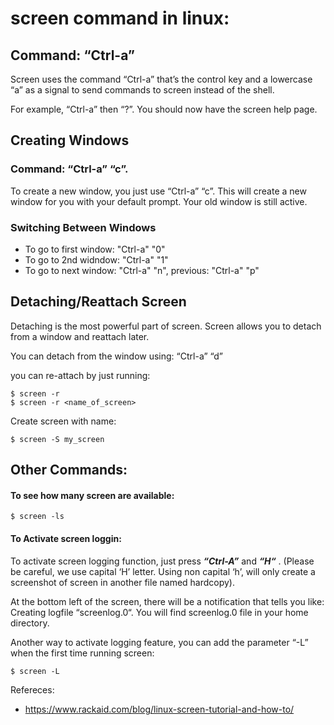 screen command in linux:
=======================

## Command: “Ctrl-a”

 Screen uses the command “Ctrl-a” that’s the control key and a lowercase “a”  as a signal to send commands to screen instead of the shell.

For example, “Ctrl-a” then “?”. You should now have the screen help page.

## Creating Windows

### Command: “Ctrl-a” “c”.

To create a new window, you just use “Ctrl-a” “c”. This will create a new window for you with your default prompt.  Your old window is still active.

### Switching Between Windows
 * To go to first window: "Ctrl-a" "0"
 * To go to 2nd widndow: "Ctrl-a" "1"
 * To go to next window: "Ctrl-a" "n", previous: "Ctrl-a" "p" 

## Detaching/Reattach Screen
Detaching is the most powerful part of screen.  Screen allows you to detach from a window and reattach later.

You can detach from the window using: “Ctrl-a” “d”

you can re-attach by just running:
```
$ screen -r
$ screen -r <name_of_screen>
```
Create screen with name:
```
$ screen -S my_screen
```
## Other Commands:

#### To see how many screen are available:
```
$ screen -ls
```
#### To Activate screen loggin:
 To activate screen logging function, just press ***“Ctrl-A”*** and ***“H“*** . (Please be careful, we use capital ‘H’ letter. Using non capital ‘h’, will only create a screenshot of screen in another file named hardcopy).

At the bottom left of the screen, there will be a notification that tells you like: Creating logfile “screenlog.0“. You will find screenlog.0 file in your home directory.

Another way to activate logging feature, you can add the parameter “-L” when the first time running screen:
```
$ screen -L
```





Refereces:
* https://www.rackaid.com/blog/linux-screen-tutorial-and-how-to/